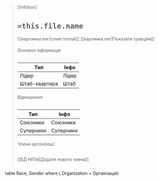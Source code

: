 > [!infobox]
> # `=this.file.name`
> ![[картинка.пнг|cover hsmall]]
> [[картинка.пнг|Показати гравцям]]
> ###### Основна інформація
> Тип | Інфо |
> ---|---|
> Лідер | Лідер
> Штаб-квартира | Штаб
> ###### Відношення
> Тип | Інфо |
> ---|---|
> Союзники | Союзники
> Суперники | Суперники
> ###### Члени організації
> [[БД НІПів|Додати нового члена]]
> ```dataview
table Race, Gender
where ( Organization = Організація)